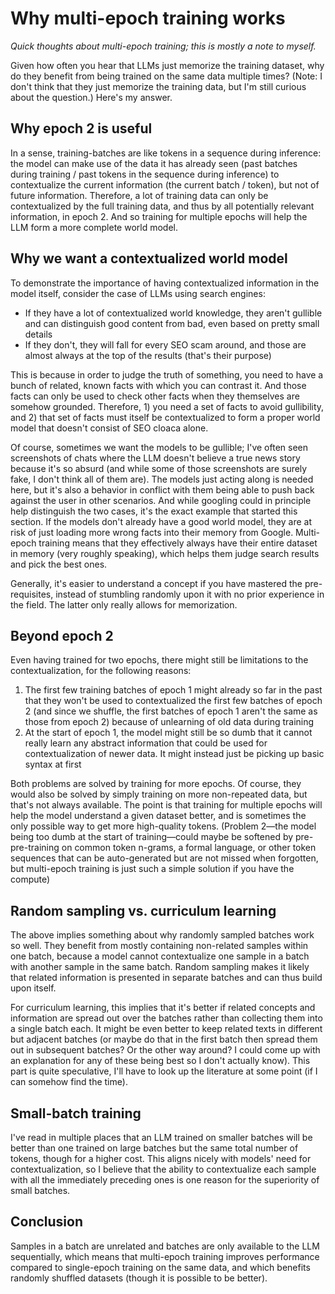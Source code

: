 # Why multi-epoch training works

*Quick thoughts about multi-epoch training; this is mostly a note to myself.*

Given how often you hear that LLMs just memorize the training dataset, why do they benefit from being trained on the same data multiple times? (Note: I don't think that they just memorize the training data, but I'm still curious about the question.) Here's my answer.

## Why epoch 2 is useful

In a sense, training-batches are like tokens in a sequence during inference: the model can make use of the data it has already seen (past batches during training / past tokens in the sequence during inference) to contextualize the current information (the current batch / token), but not of future information. Therefore, a lot of training data can only be contextualized by the full training data, and thus by all potentially relevant information, in epoch 2. And so training for multiple epochs will help the LLM form a more complete world model.

## Why we want a contextualized world model

To demonstrate the importance of having contextualized information in the model itself, consider the case of LLMs using search engines:

- If they have a lot of contextualized world knowledge, they aren't gullible and can distinguish good content from bad, even based on pretty small details
- If they don't, they will fall for every SEO scam around, and those are almost always at the top of the results (that's their purpose)

This is because in order to judge the truth of something, you need to have a bunch of related, known facts with which you can contrast it. And those facts can only be used to check other facts when they themselves are somehow grounded. Therefore, 1) you need a set of facts to avoid gullibility, and 2) that set of facts must itself be contextualized to form a proper world model that doesn't consist of SEO cloaca alone.

Of course, sometimes we want the models to be gullible; I've often seen screenshots of chats where the LLM doesn't believe a true news story because it's so absurd (and while some of those screenshots are surely fake, I don't think all of them are). The models just acting along is needed here, but it's also a behavior in conflict with them being able to push back against the user in other scenarios. And while googling could in principle help distinguish the two cases, it's the exact example that started this section. If the models don't already have a good world model, they are at risk of just loading more wrong facts into their memory from Google. Multi-epoch training means that they effectively always have their entire dataset in memory (very roughly speaking), which helps them judge search results and pick the best ones.

Generally, it's easier to understand a concept if you have mastered the pre-requisites, instead of stumbling randomly upon it with no prior experience in the field. The latter only really allows for memorization.

## Beyond epoch 2

Even having trained for two epochs, there might still be limitations to the contextualization, for the following reasons:

1. The first few training batches of epoch 1 might already so far in the past that they won't be used to contextualized the first few batches of epoch 2 (and since we shuffle, the first batches of epoch 1 aren't the same as those from epoch 2) because of unlearning of old data during training
2. At the start of epoch 1, the model might still be so dumb that it cannot really learn any abstract information that could be used for contextualization of newer data. It might instead just be picking up basic syntax at first

Both problems are solved by training for more epochs. Of course, they would also be solved by simply training on more non-repeated data, but that's not always available. The point is that training for multiple epochs will help the model understand a given dataset better, and is sometimes the only possible way to get more high-quality tokens. (Problem 2&mdash;the model being too dumb at the start of training&mdash;could maybe be softened by pre-pre-training on common token n-grams, a formal language, or other token sequences that can be auto-generated but are not missed when forgotten, but multi-epoch training is just such a simple solution if you have the compute)

## Random sampling vs. curriculum learning

The above implies something about why randomly sampled batches work so well. They benefit from mostly containing non-related samples within one batch, because a model cannot contextualize one sample in a batch with another sample in the same batch. Random sampling makes it likely that related information is presented in separate batches and can thus build upon itself.

For curriculum learning, this implies that it's better if related concepts and information are spread out over the batches rather than collecting them into a single batch each. It might be even better to keep related texts in different but adjacent batches (or maybe do that in the first batch then spread them out in subsequent batches? Or the other way around? I could come up with an explanation for any of these being best so I don't actually know). This part is quite speculative, I'll have to look up the literature at some point (if I can somehow find the time).

## Small-batch training

I've read in multiple places that an LLM trained on smaller batches will be better than one trained on large batches but the same total number of tokens, though for a higher cost. This aligns nicely with models' need for contextualization, so I believe that the ability to contextualize each sample with all the immediately preceding ones is one reason for the superiority of small batches.

## Conclusion

Samples in a batch are unrelated and batches are only available to the LLM sequentially, which means that multi-epoch training improves performance compared to single-epoch training on the same data, and which benefits randomly shuffled datasets (though it is possible to be better).
